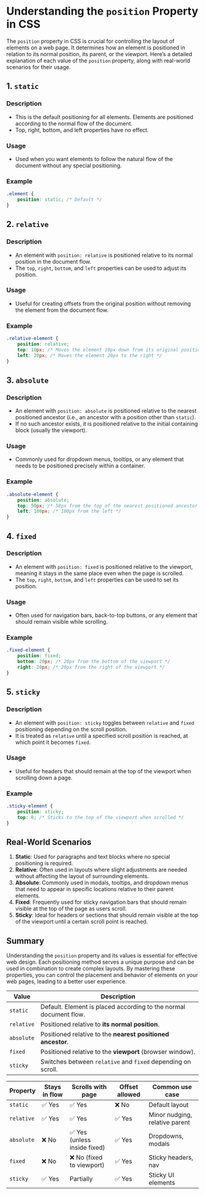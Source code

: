 # Understanding the `position` Property in CSS

The `position` property in CSS is crucial for controlling the layout of elements on a web page. It determines how an element is positioned in relation to its normal position, its parent, or the viewport. Here’s a detailed explanation of each value of the `position` property, along with real-world scenarios for their usage.

## 1. `static`

### Description
- This is the default positioning for all elements. Elements are positioned according to the normal flow of the document.
- Top, right, bottom, and left properties have no effect.

### Usage
- Used when you want elements to follow the natural flow of the document without any special positioning.

### Example
```css
.element {
    position: static; /* Default */
}
```

## 2. `relative`

### Description
- An element with `position: relative` is positioned relative to its normal position in the document flow.
- The `top`, `right`, `bottom`, and `left` properties can be used to adjust its position.

### Usage
- Useful for creating offsets from the original position without removing the element from the document flow.

### Example
```css
.relative-element {
    position: relative;
    top: 10px; /* Moves the element 10px down from its original position */
    left: 20px; /* Moves the element 20px to the right */
}
```

## 3. `absolute`

### Description
- An element with `position: absolute` is positioned relative to the nearest positioned ancestor (i.e., an ancestor with a position other than `static`).
- If no such ancestor exists, it is positioned relative to the initial containing block (usually the viewport).

### Usage
- Commonly used for dropdown menus, tooltips, or any element that needs to be positioned precisely within a container.

### Example
```css
.absolute-element {
    position: absolute;
    top: 50px; /* 50px from the top of the nearest positioned ancestor */
    left: 100px; /* 100px from the left */
}
```

## 4. `fixed`

### Description
- An element with `position: fixed` is positioned relative to the viewport, meaning it stays in the same place even when the page is scrolled.
- The `top`, `right`, `bottom`, and `left` properties can be used to set its position.

### Usage
- Often used for navigation bars, back-to-top buttons, or any element that should remain visible while scrolling.

### Example
```css
.fixed-element {
    position: fixed;
    bottom: 20px; /* 20px from the bottom of the viewport */
    right: 20px; /* 20px from the right of the viewport */
}
```

## 5. `sticky`

### Description
- An element with `position: sticky` toggles between `relative` and `fixed` positioning depending on the scroll position.
- It is treated as `relative` until a specified scroll position is reached, at which point it becomes `fixed`.

### Usage
- Useful for headers that should remain at the top of the viewport when scrolling down a page.

### Example
```css
.sticky-element {
    position: sticky;
    top: 0; /* Sticks to the top of the viewport when scrolled */
}
```

## Real-World Scenarios

1. **Static**: Used for paragraphs and text blocks where no special positioning is required.
2. **Relative**: Often used in layouts where slight adjustments are needed without affecting the layout of surrounding elements.
3. **Absolute**: Commonly used in modals, tooltips, and dropdown menus that need to appear in specific locations relative to their parent elements.
4. **Fixed**: Frequently used for sticky navigation bars that should remain visible at the top of the page as users scroll.
5. **Sticky**: Ideal for headers or sections that should remain visible at the top of the viewport until a certain scroll point is reached.

## Summary

Understanding the `position` property and its values is essential for effective web design. Each positioning method serves a unique purpose and can be used in combination to create complex layouts. By mastering these properties, you can control the placement and behavior of elements on your web pages, leading to a better user experience.

| Value      | Description                                                       |
| ---------- | ----------------------------------------------------------------- |
| `static`   | Default. Element is placed according to the normal document flow. |
| `relative` | Positioned relative to **its normal position**.                   |
| `absolute` | Positioned relative to the **nearest positioned ancestor**.       |
| `fixed`    | Positioned relative to the **viewport** (browser window).         |
| `sticky`   | Switches between `relative` and `fixed` depending on scroll.      |


| Property   | Stays in flow | Scrolls with page           | Offset allowed | Common use case                |
| ---------- | ------------- | --------------------------- | -------------- | ------------------------------ |
| `static`   | ✅ Yes         | ✅ Yes                       | ❌ No           | Default layout                 |
| `relative` | ✅ Yes         | ✅ Yes                       | ✅ Yes          | Minor nudging, relative parent |
| `absolute` | ❌ No          | ✅ Yes (unless inside fixed) | ✅ Yes          | Dropdowns, modals              |
| `fixed`    | ❌ No          | ❌ No (fixed to viewport)    | ✅ Yes          | Sticky headers, nav            |
| `sticky`   | ✅ Yes         | Partially                   | ✅ Yes          | Sticky UI elements             |
